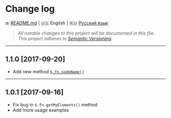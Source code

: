 # Change log

:back: [README.md](./README.md) 
|
:us: English
|
:ru: [Русский язык](./CHANGELOG-RU.md)

> _All notable changes to this project will be documented in this file._  
> _This project adheres to [Semantic Versioning](http://semver.org/)._

---

## 1.1.0 [2017-09-20]

- Add new method [`$.fn.nodeName()`](./README.md#fnnodename-)

---

## 1.0.1 [2017-09-16]

- Fix bug in `$.fn.getMyElements()` method
- Add more usage examples
